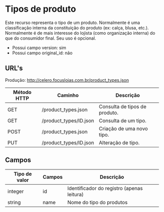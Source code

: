# Tipos de produto

Este recurso representa o tipo de um produto. Normalmente é uma classificação interna da constituição do produto (ex: calça, blusa, etc.). Normalmente é de mais interesse do lojista (como organização interna) do que do consumidor final.
Seu uso é opcional.

* Possui campo version: sim
* Possui campo original_id: não

## URL's

Produção: http://celero.focuslojas.com.br/product_types.json

Método HTTP | Caminho | Descrição
--|--|--
GET | /product_types.json | Consulta de tipos de produto.
GET | /product_types/ID.json | Consulta de um tipo.
POST | /product_types.json | Criação de uma novo tipo.
PUT | /product_types/ID.json | Alteração de tipo.

## Campos

Tipo de valor | Campos | Descrição
--|--|--
integer | id | Identificador do registro (apenas leitura)
string | name | Nome do tipo do produtos
